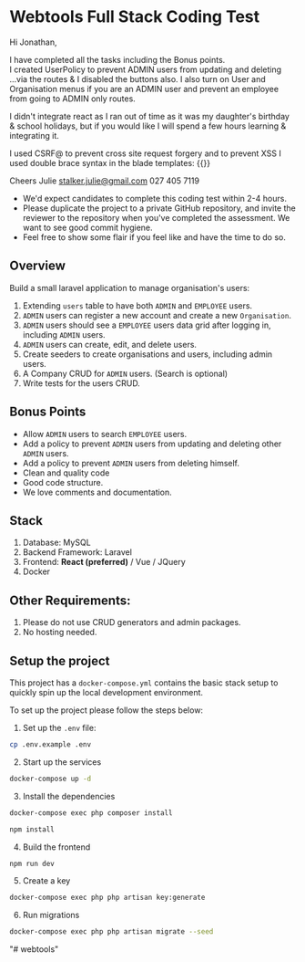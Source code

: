 # Webtools Full Stack Coding Test
Hi Jonathan,

I have completed all the tasks including the Bonus points.  
I created UserPolicy to prevent ADMIN users from updating and deleting ...via the routes & I disabled the buttons also.
I also turn on User and Organisation menus if you are an ADMIN user and prevent an employee from going to ADMIN only routes.

I didn't integrate react as I ran out of time as it was my daughter's birthday & school holidays, but if you would like I will spend a few hours learning & integrating it.

I used CSRF@ to prevent cross site request forgery and to prevent XSS I used double brace syntax in the blade templates: {{}}

Cheers
Julie
stalker.julie@gmail.com  027 405 7119


- We'd expect candidates to complete this coding test within 2-4 hours.
- Please duplicate the project to a private GitHub repository, and invite the reviewer to the repository when you've completed the assessment. We want to see good commit hygiene.
- Feel free to show some flair if you feel like and have the time to do so.

## Overview

Build a small laravel application to manage organisation's users:

1. Extending `users` table to have both `ADMIN` and `EMPLOYEE` users.
1. `ADMIN` users can register a new account and create a new `Organisation`.
1. `ADMIN` users should see a `EMPLOYEE` users data grid after logging in, including `ADMIN` users.
1. `ADMIN` users can create, edit, and delete users.
1. Create seeders to create organisations and users, including admin users.
1. A Company CRUD for `ADMIN` users. (Search is optional)
1. Write tests for the users CRUD.

## Bonus Points

- Allow `ADMIN` users to search `EMPLOYEE` users.
- Add a policy to prevent `ADMIN` users from updating and deleting other `ADMIN` users.
- Add a policy to prevent `ADMIN` users from deleting himself.
- Clean and quality code
- Good code structure.
- We love comments and documentation.  

## Stack

1. Database: MySQL
2. Backend Framework: Laravel
3. Frontend: **React (preferred)** / Vue / JQuery
4. Docker

## Other Requirements:

1. Please do not use CRUD generators and admin packages.
2. No hosting needed.

## Setup the project

This project has a `docker-compose.yml` contains the basic stack setup to quickly spin up the local development environment.

To set up the project please follow the steps below:
 
1. Set up the `.env` file:

```bash
cp .env.example .env
``` 

2. Start up the services

```bash
docker-compose up -d
``` 

3. Install the dependencies

```bash
docker-compose exec php composer install

npm install
``` 

4. Build the frontend

```bash
npm run dev
```

5. Create a key

```bash
docker-compose exec php php artisan key:generate
```

6. Run migrations

```bash
docker-compose exec php php artisan migrate --seed
```
"# webtools" 
